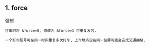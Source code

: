 ## 1. force

强制

```
打车时将 &force=0, 修改为 &force=1 可重复发包.

一个打车账号可在同一时间重复多次打车, 上车地点定在同一位置可能会造成交通拥堵.
```

